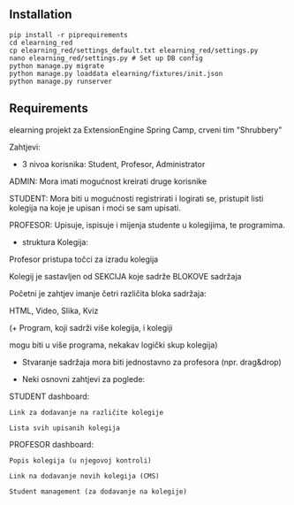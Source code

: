 ## Installation

```
pip install -r piprequirements
cd elearning_red
cp elearning_red/settings_default.txt elearning_red/settings.py
nano elearning_red/settings.py # Set up DB config
python manage.py migrate
python manage.py loaddata elearning/fixtures/init.json
python manage.py runserver
```


## Requirements

elearning projekt za ExtensionEngine Spring Camp, crveni tim "Shrubbery"

Zahtjevi:
- 3 nivoa korisnika: Student, Profesor, Administrator

ADMIN: Mora imati mogućnost kreirati druge korisnike

STUDENT: Mora biti u mogućnosti registrirati i logirati se, pristupit listi kolegija na koje je upisan i moći se sam upisati.

PROFESOR: Upisuje, ispisuje i mijenja studente u kolegijima, te programima.

- struktura Kolegija:

Profesor pristupa točci za izradu kolegija

Kolegij je sastavljen od SEKCIJA koje sadrže BLOKOVE sadržaja

Početni je zahtjev imanje četri različita bloka sadržaja:

HTML, Video, Slika, Kviz

(+ Program, koji sadrži više kolegija, i kolegiji 

mogu biti u više programa, nekakav logički skup kolegija)

- Stvaranje sadržaja mora biti jednostavno za profesora (npr. drag&drop)

- Neki osnovni zahtjevi za poglede:

STUDENT dashboard:

	Link za dodavanje na različite kolegije

	Lista svih upisanih kolegija

PROFESOR dashboard:

	Popis kolegija (u njegovoj kontroli)

	Link na dodavanje novih kolegija (CMS)

	Student management (za dodavanje na kolegije)
